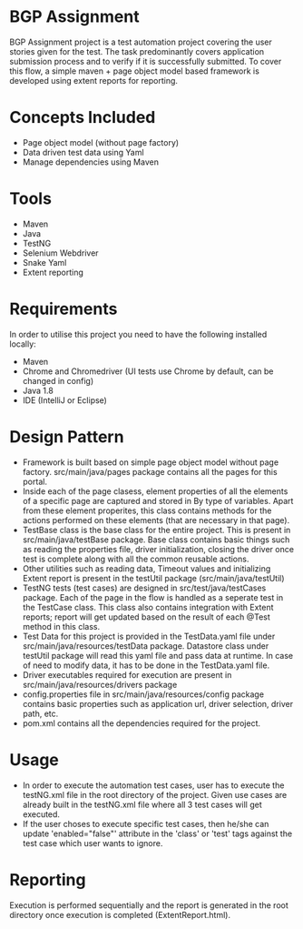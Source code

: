# BGP Assignment
BGP Assignment project is a test automation project covering the user stories given for the test. The task predominantly covers application submission process and to verify if it is successfully submitted. To cover this flow, a simple maven + page object model based framework is developed using extent reports for reporting.

# Concepts Included
* Page object model (without page factory)
* Data driven test data using Yaml
* Manage dependencies using Maven

# Tools
* Maven
* Java
* TestNG
* Selenium Webdriver
* Snake Yaml
* Extent reporting

# Requirements
In order to utilise this project you need to have the following installed locally:
* Maven 
* Chrome and Chromedriver (UI tests use Chrome by default, can be changed in config)
* Java 1.8
* IDE (IntelliJ or Eclipse)

# Design Pattern
* Framework is built based on simple page object model without page factory. src/main/java/pages package contains all the pages for this portal. 
* Inside each of the page clasess, element properties of all the elements of a specific page are captured and stored in By type of variables. Apart from these element properites, this class contains methods for the actions performed on these elements (that are necessary in that page). 
* TestBase class is the base class for the entire project. This is present in src/main/java/testBase package. Base class contains basic things such as reading the properties file, driver initialization, closing the driver once test is complete along with all the common reusable actions.
* Other utilities such as reading data, Timeout values and initializing Extent report is present in the testUtil package (src/main/java/testUtil)
* TestNG tests (test cases) are designed in src/test/java/testCases package. Each of the page in the flow is handled as a seperate test in the TestCase class. This class also contains integration with Extent reports; report will get updated based on the result of each @Test method in this class. 
* Test Data for this project is provided in the TestData.yaml file under src/main/java/resources/testData package. Datastore class under testUtil package will read this yaml file and pass data at runtime. In case of need to modify data, it has to be done in the TestData.yaml file.
* Driver executables required for execution are present in src/main/java/resources/drivers package
* config.properties file in src/main/java/resources/config package contains basic properties such as application url, driver selection, driver path, etc.
* pom.xml contains all the dependencies required for the project.


# Usage
* In order to execute the automation test cases, user has to execute the testNG.xml file in the root directory of the project. Given use cases are already built in the testNG.xml file where all 3 test cases will get executed. 
* If the user choses to execute specific test cases, then he/she can update 'enabled="false"' attribute in the 'class' or 'test' tags against the test case which user wants to ignore.


# Reporting
Execution is performed sequentially and the report is generated in the root directory once execution is completed (ExtentReport.html).

